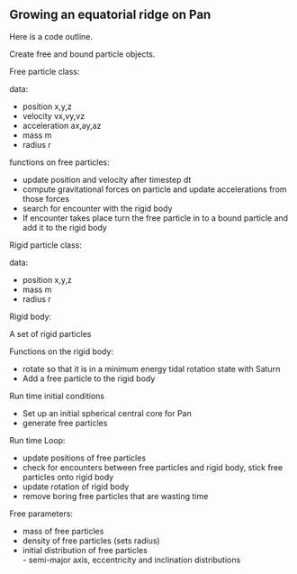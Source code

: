 ## Growing an equatorial ridge on Pan

Here is a code outline.

Create free and bound particle objects.

Free particle class:

data:
<ul>
<li> position x,y,z </li>
<li> velocity vx,vy,vz </li>
<li> acceleration ax,ay,az</li>
<li> mass m</li>
<li> radius r</li>
</ul>

functions on free particles:

<ul>
<li> update position and velocity after timestep dt </li>
<li>   compute gravitational forces on particle and update accelerations from those forces </li>
<li>  search for encounter with the rigid body </li>
<li>  If encounter takes place turn the free particle in to a bound particle and add it to the rigid body </li>
</ul>
  
Rigid particle class:

data:
<ul>
<li> position x,y,z </li>
<li>  mass m </li>
<li>  radius r </li>
</ul>
  
Rigid body:

  A set of rigid particles
  
Functions on the rigid body:
<ul>
<li>  rotate so that it is in a minimum energy tidal rotation state with Saturn</li>
<li>  Add a free particle to the rigid body </li>
</ul>
   
Run time initial conditions 
<ul>
<li>   Set up an initial spherical central core for Pan </li>
<li>   generate free particles </li>
</ul>
  
Run time Loop:
<ul>
  <li> update positions of free particles  </li>
   <li> check for encounters between free particles and rigid body, stick free particles onto rigid body  </li>
   <li> update rotation of rigid body  </li>
   <li> remove boring free particles that are wasting time  </li>
</ul>  
  
Free parameters:
<ul>
  <li>     mass of free particles   </li>
  <li>     density of free particles (sets radius)  </li>
   <li>    initial distribution of free particles  </li>
        - semi-major axis, eccentricity and inclination distributions  
   </ul>


